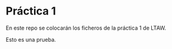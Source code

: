 # Práctica 1

En este repo se colocarán los ficheros de la práctica 1 de LTAW.

Esto es una prueba.
